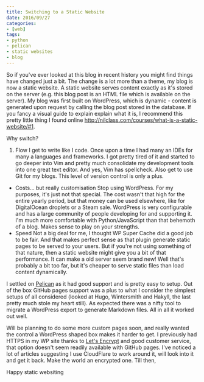 ```yaml
---
title: Switching to a Static Website
date: 2016/09/27
categories:
- [web]
tags:
- python
- pelican
- static websites
- blog
---
```


So if you've ever looked at this blog in recent history you might find things
have changed just a bit. The change is a lot more than a theme, my blog is now
a static website. A static website serves content exactly as it's stored on
the server (e.g. this blog post is an HTML file which is available on the
server). My blog was first built on WordPress, which is dynamic - content is
generated upon request by calling the blog post stored in the database. If you
fancy a visual guide to explain explain what it is, I recommend this pretty
little thing I found online http://nilclass.com/courses/what-is-a-static-website/#1.

Why switch?

1. Flow
I get to write like I code. Once upon a time I had many an IDEs for many a
languages and frameworks. I got pretty tired of it and started to go deeper
into Vim and pretty much consolidate my development tools into one great text
editor. And yes, Vim has spellcheck. Also get to use Git for my blogs. This
level of version control is only a plus.
* Costs... but really customisation
Stop using WordPress. For my purposes, it's just not that special. The
cost wasn't that high for the entire yearly period, but that money can be used
elsewhere, like for DigitalOcean droplets or a Steam sale. WordPress is very
configurable and has a large community of people developing for and supporting
it. I'm much more comfortable with Python/JavaScript than that behemoth of a
blog. Makes sense to play on your strengths.
* Speed
Not a big deal for me, I thought WP Super Cache did a good job to be fair. And
that makes perfect sense as that plugin generate static pages to be served to
your users. But if you're not using something of that nature, then a static
website might give you a bit of that performance. It can make a old server
seem brand new! Well that's probably a bit too far, but it's cheaper to serve
static files than load content dynamically.

I settled on [Pelican](http://docs.getpelican.com/en/3.6.3/) as it had good
support and is pretty easy to setup. Out of the box GitHub pages support was
a plus to what I consider the simplest setups of all considered (looked at Hugo,
Wintersmith and Hakyll, the last pretty much stole my heart still). As expected
there was a nifty tool to migrate a WordPress export to generate Markdown
files. All in all it worked out well.

Will be planning to do some more custom pages soon, and really wanted the
control a WordPress shaped box makes it harder to get. I previously had HTTPS
in my WP site thanks to [Let's Encrypt](https://letsencrypt.org/) and good
customer service, that option doesn't seem readily available with GitHub pages.
I've noticed a lot of articles suggesting I use CloudFlare to work around it,
will look into it and get it back. Make the world an encrypted one. Till then,

Happy static websiting

